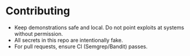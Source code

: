 # Contributing

- Keep demonstrations safe and local. Do not point exploits at systems without permission.
- All secrets in this repo are intentionally fake.
- For pull requests, ensure CI (Semgrep/Bandit) passes.
